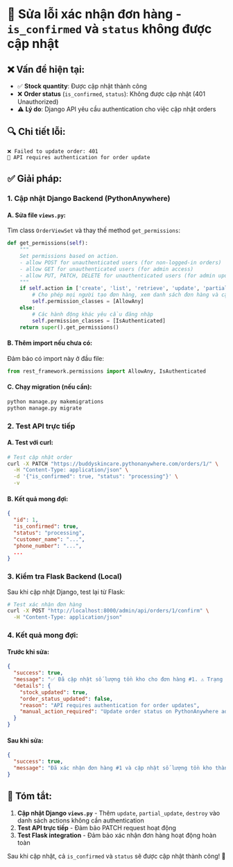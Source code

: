 # 🔧 Sửa lỗi xác nhận đơn hàng - `is_confirmed` và `status` không được cập nhật

## ❌ **Vấn đề hiện tại:**
- ✅ **Stock quantity**: Được cập nhật thành công
- ❌ **Order status** (`is_confirmed`, `status`): Không được cập nhật (401 Unauthorized)
- ⚠️ **Lý do**: Django API yêu cầu authentication cho việc cập nhật orders

## 🔍 **Chi tiết lỗi:**
```
❌ Failed to update order: 401
🔐 API requires authentication for order update
```

## ✅ **Giải pháp:**

### **1. Cập nhật Django Backend (PythonAnywhere)**

#### **A. Sửa file `views.py`:**

Tìm class `OrderViewSet` và thay thế method `get_permissions`:

```python
def get_permissions(self):
    """
    Set permissions based on action.
    - allow POST for unauthenticated users (for non-logged-in orders)
    - allow GET for unauthenticated users (for admin access)
    - allow PUT, PATCH, DELETE for unauthenticated users (for admin updates)
    """
    if self.action in ['create', 'list', 'retrieve', 'update', 'partial_update', 'destroy']:
        # Cho phép mọi người tạo đơn hàng, xem danh sách đơn hàng và cập nhật đơn hàng (cho admin)
        self.permission_classes = [AllowAny]
    else:
        # Các hành động khác yêu cầu đăng nhập
        self.permission_classes = [IsAuthenticated]
    return super().get_permissions()
```

#### **B. Thêm import nếu chưa có:**

Đảm bảo có import này ở đầu file:
```python
from rest_framework.permissions import AllowAny, IsAuthenticated
```

#### **C. Chạy migration (nếu cần):**
```bash
python manage.py makemigrations
python manage.py migrate
```

### **2. Test API trực tiếp**

#### **A. Test với curl:**
```bash
# Test cập nhật order
curl -X PATCH "https://buddyskincare.pythonanywhere.com/orders/1/" \
  -H "Content-Type: application/json" \
  -d '{"is_confirmed": true, "status": "processing"}' \
  -v
```

#### **B. Kết quả mong đợi:**
```json
{
  "id": 1,
  "is_confirmed": true,
  "status": "processing",
  "customer_name": "...",
  "phone_number": "...",
  ...
}
```

### **3. Kiểm tra Flask Backend (Local)**

Sau khi cập nhật Django, test lại từ Flask:

```bash
# Test xác nhận đơn hàng
curl -X POST "http://localhost:8000/admin/api/orders/1/confirm" \
  -H "Content-Type: application/json"
```

### **4. Kết quả mong đợi:**

#### **Trước khi sửa:**
```json
{
  "success": true,
  "message": "✅ Đã cập nhật số lượng tồn kho cho đơn hàng #1. ⚠️ Trạng thái đơn hàng (is_confirmed, status) cần được cập nhật thủ công trên PythonAnywhere admin do yêu cầu xác thực API.",
  "details": {
    "stock_updated": true,
    "order_status_updated": false,
    "reason": "API requires authentication for order updates",
    "manual_action_required": "Update order status on PythonAnywhere admin panel"
  }
}
```

#### **Sau khi sửa:**
```json
{
  "success": true,
  "message": "Đã xác nhận đơn hàng #1 và cập nhật số lượng tồn kho thành công!"
}
```

## 🎯 **Tóm tắt:**

1. **Cập nhật Django `views.py`** - Thêm `update`, `partial_update`, `destroy` vào danh sách actions không cần authentication
2. **Test API trực tiếp** - Đảm bảo PATCH request hoạt động
3. **Test Flask integration** - Đảm bảo xác nhận đơn hàng hoạt động hoàn toàn

Sau khi cập nhật, cả `is_confirmed` và `status` sẽ được cập nhật thành công! 🎉
 
 
 
 